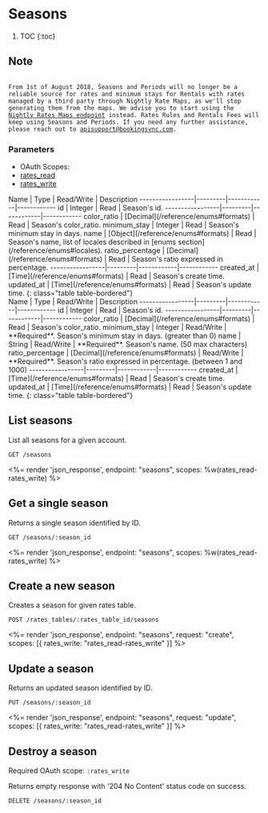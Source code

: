 # Seasons

1. TOC
{:toc}

## Note

<code>
From 1st of August 2018, Seasons and Periods will no longer be a reliable source for rates and minimum stays for Rentals with rates managed by a third party through Nightly Rate Maps, as we'll stop generating them from the maps. We advise you to start using the <a href="https://developers.bookingsync.com/reference/endpoints/nightly_rate_maps/" target="_blank">Nightly Rates Maps endpoint</a> instead. Rates Rules and Rentals Fees will keep using Seasons and Periods. If you need any further assistance, please reach out to <a href="mailto:apisupport@bookingsync.com">apisupport@bookingsync.com</a>.
</code>

### Parameters
<ul class="nav nav-pills" role="tablist">
  <li class="disabled"><a>OAuth Scopes:</a></li>
  <li class="active"><a href="#rates_read" role="tab" data-toggle="pill">rates_read</a></li>
  <li><a href="#rates_write" role="tab" data-toggle="pill">rates_write</a></li>
</ul>
<div class="tab-content" markdown="1">
  <div class="tab-pane active" id="rates_read" markdown="1">
Name             | Type    | Read/Write | Description
-----------------|---------|------------|------------
id               | Integer | Read       | Season's id.
-----------------|---------|------------|------------
color_ratio      | [Decimal](/reference/enums#formats) | Read       | Season's color_ratio.
minimum_stay     | Integer | Read       | Season's minimum stay in days.
name             | [Object](/reference/enums#formats) | Read       | Season's name, list of locales described in [enums section](/reference/enums#locales).
ratio_percentage | [Decimal](/reference/enums#formats) | Read       | Season's ratio expressed in percentage.
-----------------|---------|------------|------------
created_at       | [Time](/reference/enums#formats) | Read       | Season's create time.
updated_at       | [Time](/reference/enums#formats) | Read       | Season's update time.
{: class="table table-bordered"}
  </div>
  <div class="tab-pane" id="rates_write" markdown="1">
Name             | Type    | Read/Write | Description
-----------------|---------|------------|------------
id               | Integer | Read       | Season's id.
-----------------|---------|------------|------------
color_ratio      | [Decimal](/reference/enums#formats) | Read       | Season's color_ratio.
minimum_stay     | Integer | Read/Write | **Required**. Season's minimum stay in days. (greater than 0)
name             | String  | Read/Write | **Required**. Season's name. (50 max characters)
ratio_percentage | [Decimal](/reference/enums#formats) | Read/Write | **Required**. Season's ratio expressed in percentage. (between 1 and 1000)
-----------------|---------|------------|------------
created_at       | [Time](/reference/enums#formats) | Read       | Season's create time.
updated_at       | [Time](/reference/enums#formats) | Read       | Season's update time.
{: class="table table-bordered"}
  </div>
</div>



## List seasons

List all seasons for a given account.

~~~
GET /seasons
~~~

<%= render 'json_response', endpoint: "seasons", scopes: %w(rates_read-rates_write) %>

## Get a single season

Returns a single season identified by ID.

~~~
GET /seasons/:season_id
~~~

<%= render 'json_response', endpoint: "seasons", scopes: %w(rates_read-rates_write) %>

## Create a new season

Creates a season for given rates table.

~~~
POST /rates_tables/:rates_table_id/seasons
~~~

<%= render 'json_response', endpoint: "seasons", request: "create",
  scopes: [{ rates_write: "rates_read-rates_write" }] %>

## Update a season

Returns an updated season identified by ID.

~~~
PUT /seasons/:season_id
~~~

<%= render 'json_response', endpoint: "seasons", request: "update",
  scopes: [{ rates_write: "rates_read-rates_write" }] %>

## Destroy a season

Required OAuth scope: `:rates_write`

Returns empty response with '204 No Content' status code on success.

~~~~~~
DELETE /seasons/:season_id
~~~~~~
